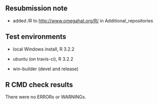 ## Resubmission note
* added /R to http://www.omegahat.org/R/ in Additional_repositories

## Test environments

* local Windows install, R 3.2.2

* ubuntu (on travis-ci), R 3.2.2

* win-builder (devel and release)


## R CMD check results

There were no ERRORs or WARNINGs.
